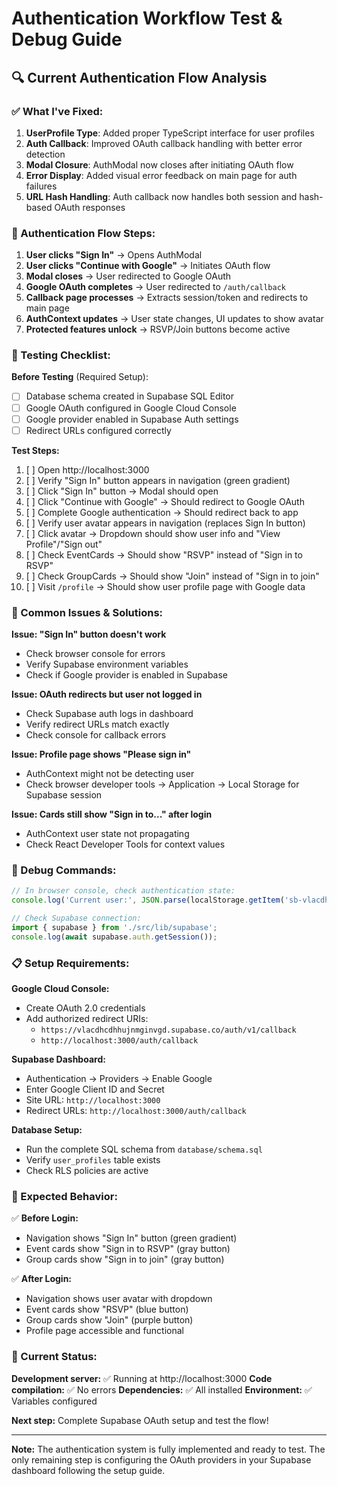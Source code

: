 # Authentication Workflow Test & Debug Guide

## 🔍 Current Authentication Flow Analysis

### ✅ What I've Fixed:

1. **UserProfile Type**: Added proper TypeScript interface for user profiles
2. **Auth Callback**: Improved OAuth callback handling with better error detection
3. **Modal Closure**: AuthModal now closes after initiating OAuth flow
4. **Error Display**: Added visual error feedback on main page for auth failures
5. **URL Hash Handling**: Auth callback now handles both session and hash-based OAuth responses

### 🔧 Authentication Flow Steps:

1. **User clicks "Sign In"** → Opens AuthModal
2. **User clicks "Continue with Google"** → Initiates OAuth flow
3. **Modal closes** → User redirected to Google OAuth
4. **Google OAuth completes** → User redirected to `/auth/callback`
5. **Callback page processes** → Extracts session/token and redirects to main page
6. **AuthContext updates** → User state changes, UI updates to show avatar
7. **Protected features unlock** → RSVP/Join buttons become active

### 🧪 Testing Checklist:

**Before Testing** (Required Setup):
- [ ] Database schema created in Supabase SQL Editor
- [ ] Google OAuth configured in Google Cloud Console
- [ ] Google provider enabled in Supabase Auth settings
- [ ] Redirect URLs configured correctly

**Test Steps:**
1. [ ] Open http://localhost:3000
2. [ ] Verify "Sign In" button appears in navigation (green gradient)
3. [ ] Click "Sign In" button → Modal should open
4. [ ] Click "Continue with Google" → Should redirect to Google OAuth
5. [ ] Complete Google authentication → Should redirect back to app
6. [ ] Verify user avatar appears in navigation (replaces Sign In button)
7. [ ] Click avatar → Dropdown should show user info and "View Profile"/"Sign out"
8. [ ] Check EventCards → Should show "RSVP" instead of "Sign in to RSVP"
9. [ ] Check GroupCards → Should show "Join" instead of "Sign in to join"
10. [ ] Visit `/profile` → Should show user profile page with Google data

### 🐛 Common Issues & Solutions:

**Issue: "Sign In" button doesn't work**
- Check browser console for errors
- Verify Supabase environment variables
- Check if Google provider is enabled in Supabase

**Issue: OAuth redirects but user not logged in**
- Check Supabase auth logs in dashboard
- Verify redirect URLs match exactly
- Check console for callback errors

**Issue: Profile page shows "Please sign in"**
- AuthContext might not be detecting user
- Check browser developer tools → Application → Local Storage for Supabase session

**Issue: Cards still show "Sign in to..." after login**
- AuthContext user state not propagating
- Check React Developer Tools for context values

### 🔧 Debug Commands:

```javascript
// In browser console, check authentication state:
console.log('Current user:', JSON.parse(localStorage.getItem('sb-vlacdhcdhhujnmginvgd-auth-token')));

// Check Supabase connection:
import { supabase } from './src/lib/supabase';
console.log(await supabase.auth.getSession());
```

### 📋 Setup Requirements:

**Google Cloud Console:**
- Create OAuth 2.0 credentials
- Add authorized redirect URIs:
  - `https://vlacdhcdhhujnmginvgd.supabase.co/auth/v1/callback`
  - `http://localhost:3000/auth/callback`

**Supabase Dashboard:**
- Authentication → Providers → Enable Google
- Enter Google Client ID and Secret
- Site URL: `http://localhost:3000`
- Redirect URLs: `http://localhost:3000/auth/callback`

**Database Setup:**
- Run the complete SQL schema from `database/schema.sql`
- Verify `user_profiles` table exists
- Check RLS policies are active

### 🎯 Expected Behavior:

✅ **Before Login:**
- Navigation shows "Sign In" button (green gradient)
- Event cards show "Sign in to RSVP" (gray button)
- Group cards show "Sign in to join" (gray button)

✅ **After Login:**
- Navigation shows user avatar with dropdown
- Event cards show "RSVP" (blue button)
- Group cards show "Join" (purple button)
- Profile page accessible and functional

### 🚨 Current Status:

**Development server:** ✅ Running at http://localhost:3000
**Code compilation:** ✅ No errors
**Dependencies:** ✅ All installed
**Environment:** ✅ Variables configured

**Next step:** Complete Supabase OAuth setup and test the flow!

---

**Note:** The authentication system is fully implemented and ready to test. The only remaining step is configuring the OAuth providers in your Supabase dashboard following the setup guide.